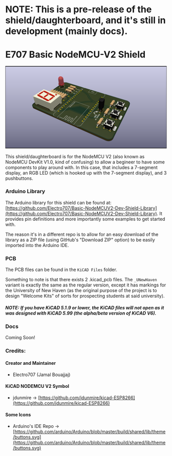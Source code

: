 # NOTE: This is a pre-release of the shield/daughterboard, and it's still in development (mainly docs). 

# E707 Basic NodeMCU-V2 Shield 

![PCB 3D Preview](.misc/pcb-prev-1.png)

This shield/daughterboard is for the NodeMCU V2 (also known as NodeMCU DevKit V1.0, kind of confusing) to allow a begineer to have some components to play around with. In this case, that includes a 7-segment display, an RGB LED (which is hooked up with the 7-segment display), and 3 pushbuttons.

### Arduino Library

The Arduino library for this shield can be found at: [https://github.com/Electro707/Basic-NodeMCUV2-Dev-Shield-Library](https://github.com/Electro707/Basic-NodeMCUV2-Dev-Shield-Library). It provides pin definitions and more importantly some examples to get started with.

The reason it's in a different repo is to allow for an easy download of the library as a ZIP file (using GitHub's "Download ZIP" option) to be easily imported into the Arduino IDE. 

### PCB

The PCB files can be found in the `KiCAD Files` folder. 

Something to note is that there exists 2 .kicad_pcb files. The `_UNewHaven` variant is exactly the same as the regular version, except it has markings for the University of New Haven (as the original purpose of the project is to design "Welcome Kits" of sorts for prospecting students at said university).

##### NOTE: If you have KiCAD 5.1.9 or lower, the KiCAD files will not open as it was designed with KiCAD 5.99 (the alpha/beta version of KiCAD V6).

### Docs 
Coming Soon!

### Credits:
#### Creator and Maintainer
- Electro707 (Jamal Bouajjaj)
#### KiCAD NODEMCU V2 Symbol
- jdunmire -> [https://github.com/jdunmire/kicad-ESP8266](https://github.com/jdunmire/kicad-ESP8266)
#### Some Icons
- Arduino's IDE Repo -> [https://github.com/arduino/Arduino/blob/master/build/shared/lib/theme/buttons.svg](https://github.com/arduino/Arduino/blob/master/build/shared/lib/theme/buttons.svg)
